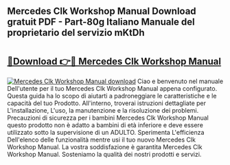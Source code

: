 ## Mercedes Clk Workshop Manual Download gratuit PDF - Part-80g Italiano Manuale del proprietario del servizio mKtDh

# <h2><a href="http://dfdxzp.blite.top/?on=Mercedes+Clk+Workshop+Manual">🔗Download 👉🔴 Mercedes Clk Workshop Manual</a></h2>

[![Mercedes Clk Workshop Manual download](https://i.imgur.com/lujVjoI.png)](http://dfdxzp.blite.top/?on=Mercedes+Clk+Workshop+Manual)
Ciao e benvenuto nel manuale Dell'utente per il tuo Mercedes Clk Workshop Manual appena configurato. Questa guida ha lo scopo di aiutarti a padroneggiare le caratteristiche e le capacità del tuo Prodotto. All'interno, troverai istruzioni dettagliate per L'installazione, L'uso, la manutenzione e la risoluzione dei problemi. Precauzioni di sicurezza per i bambini Mercedes Clk Workshop Manual questo prodotto non è adatto a bambini di età inferiore e deve essere utilizzato sotto la supervisione di un ADULTO. Sperimenta L'efficienza Dell'elenco delle funzionalità mentre usi il tuo nuovo Mercedes Clk Workshop Manual. La vostra soddisfazione è garantita Mercedes Clk Workshop Manual. Sosteniamo la qualità dei nostri prodotti e servizi.
